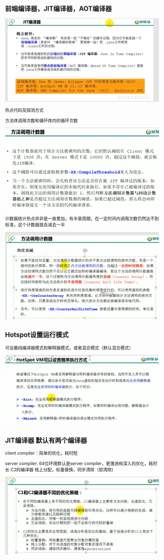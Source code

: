 前端编译器，JIT编译器，AOT编译器
---
![img_16.png](img3/img_16.png)

热点代码及探测方式

方法体调用次数和循环体内的循环次数

![img_17.png](img3/img_17.png)

计数器统计热点并非是一直累加，有半衰周期，在一定时间内调用次数仍然达不到标准，这个计数器就会减去一半

![img_18.png](img3/img_18.png)

Hotspot设置运行模式
---
可设置纯编译器模式和解释器模式，或者混合模式（默认混合模式）

![img_19.png](img3/img_19.png)

JIT编译器 默认有两个编译器 
---

client compiler：简单的优化，耗时短

server compiler: 64位环境默认是server compiler，更激进和深入的优化，耗时长
                 C2的编译器 栈上分配，标量替换，同步清除（锁清除)

![img_20.png](img3/img_20.png)



